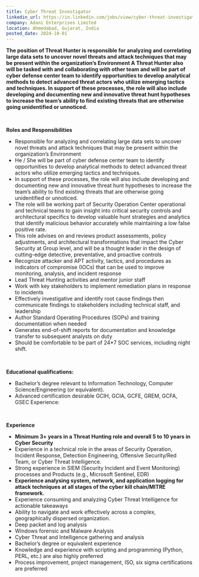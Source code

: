 ```yaml
---
title: Cyber Threat Investigator
linkedin_url: https://in.linkedin.com/jobs/view/cyber-threat-investigator-at-adani-enterprises-limited-4037509573?position=14&pageNum=0&refId=z4RP%2FQ6URa8ADUKeuEHpnQ%3D%3D&trackingId=Xroc4jz%2BeQgYXQkv4pl7og%3D%3D
company: Adani Enterprises Limited
location: Ahmedabad, Gujarat, India
posted_date: 2024-10-01
---
```


<div class="description__text description__text--rich">
<section class="show-more-less-html" data-max-lines="5">
<div class="show-more-less-html__markup show-more-less-html__markup--clamp-after-5 relative overflow-hidden">
<p><strong>The position of Threat Hunter is responsible for analyzing and correlating large data sets to uncover novel threats and attack techniques that may be present within the organization’s Environment A Threat Hunter also will be tasked with and collaborating with other team and will be part of cyber defense center team to identify opportunities to develop analytical methods to detect advanced threat actors who utilize emerging tactics and techniques. In support of these processes, the role will also include developing and documenting new and innovative threat hunt hypotheses to increase the team’s ability to find existing threats that are otherwise going unidentified or unnoticed.</strong></p><p><br/></p><p><strong>Roles and Responsibilities</strong></p><ul><li>Responsible for analyzing and correlating large data sets to uncover novel threats and attack techniques that may be present within the organization’s Environment</li><li>He / She will be part of cyber defense center team to identify opportunities to develop analytical methods to detect advanced threat actors who utilize emerging tactics and techniques.</li><li>In support of these processes, the role will also include developing and documenting new and innovative threat hunt hypotheses to increase the team’s ability to find existing threats that are otherwise going unidentified or unnoticed.</li><li>The role will be working part of Security Operation Center operational and technical teams to gain insight into critical security controls and architectural specifics to develop valuable hunt strategies and analytics that identify malicious behavior accurately while maintaining a low false positive rate.</li><li>This role advises on and reviews product assessments, policy adjustments, and architectural transformations that impact the Cyber Security at Group level, and will be a thought leader in the design of cutting-edge detective, preventative, and proactive controls</li><li>Recognize attacker and APT activity, tactics, and procedures as indicators of compromise (IOCs) that can be used to improve monitoring, analysis, and incident response</li><li>Lead Threat Hunting activities and mentor junior staff</li><li>Work with key stakeholders to implement remediation plans in response to incidents</li><li>Effectively investigative and identify root cause findings then communicate findings to stakeholders including technical staff, and leadership</li><li>Author Standard Operating Procedures (SOPs) and training documentation when needed</li><li>Generates end-of-shift reports for documentation and knowledge transfer to subsequent analysts on duty</li><li>Should be comfortable to be part of 24*7 SOC services, including night shift.</li></ul><p><br/></p><p><strong>Educational qualifications:</strong></p><ul><li>Bachelor’s degree relevant to Information Technology, Computer Science/Engineering (or equivalent).</li><li>Advanced certification desirable GCIH, GCIA, GCFE, GREM, GCFA, GSEC Experience:</li></ul><p><br/></p><p><strong>Experience</strong></p><ul><li><strong>Minimum 3+ years in a Threat Hunting role and overall 5 to 10 years in Cyber Security</strong></li><li>Experience in a technical role in the areas of Security Operation, Incident Response, Detection Engineering, Offensive Security/Red Team, or Cyber Threat Intelligence.</li><li>Strong experience in SIEM (Security Incident and Event Monitoring) processes and Products (e.g., Microsoft Sentinel, EDR)</li><li><strong>Experience analysing system, network, and application logging for attack techniques at all stages of the cyber kill chain/MITRE framework.</strong></li><li>Experience consuming and analyzing Cyber Threat Intelligence for actionable takeaways</li><li>Ability to navigate and work effectively across a complex, geographically dispersed organization.</li><li>Deep packet and log analysis</li><li>Windows forensic and Malware Analysis</li><li>Cyber Threat and Intelligence gathering and analysis</li><li>Bachelor’s degree or equivalent experience</li><li>Knowledge and experience with scripting and programming (Python, PERL, etc.) are also highly preferred</li><li>Process improvement, project management, ISO, six sigma certifications are preferred</li></ul><p></p>
</div>


<!-- --> </section>
</div>